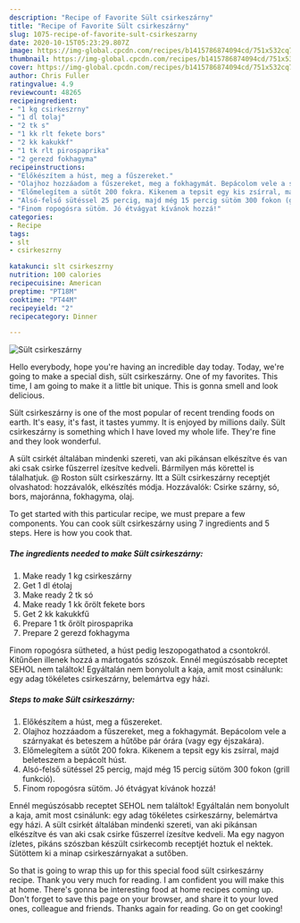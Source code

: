 ```yaml
---
description: "Recipe of Favorite Sült csirkeszárny"
title: "Recipe of Favorite Sült csirkeszárny"
slug: 1075-recipe-of-favorite-sult-csirkeszarny
date: 2020-10-15T05:23:29.807Z
image: https://img-global.cpcdn.com/recipes/b1415786874094cd/751x532cq70/sult-csirkeszarny-recept-foto.jpg
thumbnail: https://img-global.cpcdn.com/recipes/b1415786874094cd/751x532cq70/sult-csirkeszarny-recept-foto.jpg
cover: https://img-global.cpcdn.com/recipes/b1415786874094cd/751x532cq70/sult-csirkeszarny-recept-foto.jpg
author: Chris Fuller
ratingvalue: 4.9
reviewcount: 48265
recipeingredient:
- "1 kg csirkeszrny"
- "1 dl tolaj"
- "2 tk s"
- "1 kk rlt fekete bors"
- "2 kk kakukkf"
- "1 tk rlt pirospaprika"
- "2 gerezd fokhagyma"
recipeinstructions:
- "Előkészítem a húst, meg a fűszereket."
- "Olajhoz hozzáadom a fűszereket, meg a fokhagymát. Bepácolom vele a szárnyakat és beteszem a hűtőbe pár órára (vagy egy éjszakára)."
- "Előmelegítem a sütőt 200 fokra. Kikenem a tepsit egy kis zsírral, majd beleteszem a bepácolt húst."
- "Alsó-felső sütéssel 25 percig, majd még 15 percig sütöm 300 fokon (grill funkció)."
- "Finom ropogósra sütöm. Jó étvágyat kívánok hozzá!"
categories:
- Recipe
tags:
- slt
- csirkeszrny

katakunci: slt csirkeszrny 
nutrition: 100 calories
recipecuisine: American
preptime: "PT18M"
cooktime: "PT44M"
recipeyield: "2"
recipecategory: Dinner

---
```



![Sült csirkeszárny](https://img-global.cpcdn.com/recipes/b1415786874094cd/751x532cq70/sult-csirkeszarny-recept-foto.jpg)

Hello everybody, hope you're having an incredible day today. Today, we're going to make a special dish, sült csirkeszárny. One of my favorites. This time, I am going to make it a little bit unique. This is gonna smell and look delicious.

Sült csirkeszárny is one of the most popular of recent trending foods on earth. It's easy, it's fast, it tastes yummy. It is enjoyed by millions daily. Sült csirkeszárny is something which I have loved my whole life. They're fine and they look wonderful.

A sült csirkét általában mindenki szereti, van aki pikánsan elkészítve és van aki csak csirke fűszerrel ízesítve kedveli. Bármilyen más körettel is tálalhatjuk. @ Roston sült csirkeszárny. Itt a Sült csirkeszárny receptjét olvashatod: hozzávalók, elkészítés módja. Hozzávalók: Csirke szárny, só, bors, majoránna, fokhagyma, olaj.


To get started with this particular recipe, we must prepare a few components. You can cook sült csirkeszárny using 7 ingredients and 5 steps. Here is how you cook that.

<!--inarticleads1-->

##### The ingredients needed to make Sült csirkeszárny:

1. Make ready 1 kg csirkeszárny
1. Get 1 dl étolaj
1. Make ready 2 tk só
1. Make ready 1 kk őrölt fekete bors
1. Get 2 kk kakukkfű
1. Prepare 1 tk őrölt pirospaprika
1. Prepare 2 gerezd fokhagyma


Finom ropogósra sütheted, a húst pedig leszopogathatod a csontokról. Kitűnően illenek hozzá a mártogatós szószok. Ennél megúszósabb receptet SEHOL nem találtok! Egyáltalán nem bonyolult a kaja, amit most csinálunk: egy adag tökéletes csirkeszárny, belemártva egy házi. 

<!--inarticleads2-->

##### Steps to make Sült csirkeszárny:

1. Előkészítem a húst, meg a fűszereket.
1. Olajhoz hozzáadom a fűszereket, meg a fokhagymát. Bepácolom vele a szárnyakat és beteszem a hűtőbe pár órára (vagy egy éjszakára).
1. Előmelegítem a sütőt 200 fokra. Kikenem a tepsit egy kis zsírral, majd beleteszem a bepácolt húst.
1. Alsó-felső sütéssel 25 percig, majd még 15 percig sütöm 300 fokon (grill funkció).
1. Finom ropogósra sütöm. Jó étvágyat kívánok hozzá!


Ennél megúszósabb receptet SEHOL nem találtok! Egyáltalán nem bonyolult a kaja, amit most csinálunk: egy adag tökéletes csirkeszárny, belemártva egy házi. A sült csirkét általában mindenki szereti, van aki pikánsan elkészítve és van aki csak csirke fűszerrel ízesítve kedveli. Ma egy nagyon ízletes, pikáns szószban készült csirkecomb receptjét hoztuk el nektek. Sütöttem ki a minap csirkeszárnyakat a sutőben. 

So that is going to wrap this up for this special food sült csirkeszárny recipe. Thank you very much for reading. I am confident you will make this at home. There's gonna be interesting food at home recipes coming up. Don't forget to save this page on your browser, and share it to your loved ones, colleague and friends. Thanks again for reading. Go on get cooking!
